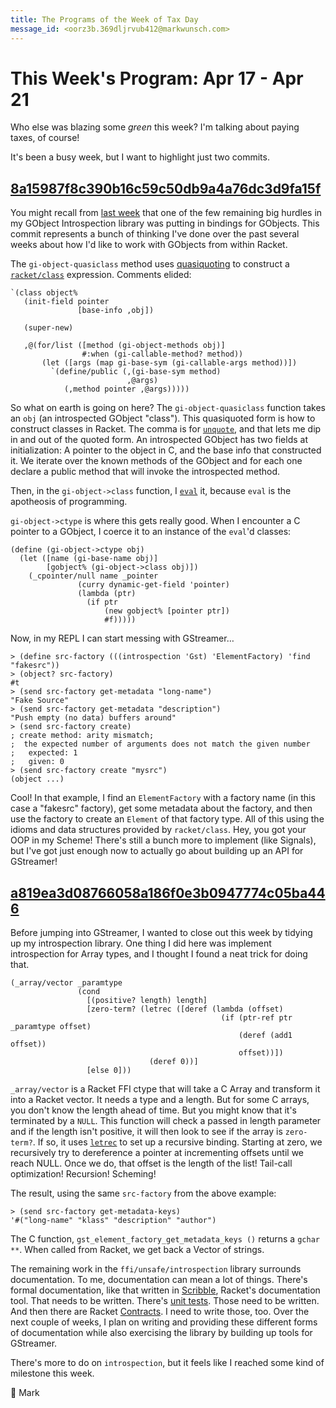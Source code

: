 ```yaml
---
title: The Programs of the Week of Tax Day
message_id: <oorz3b.369dljrvub412@markwunsch.com>
---
```


This Week's Program: Apr 17 - Apr 21
====================================

Who else was blazing some _green_ this week? I'm talking about paying
taxes, of course!

It's been a busy week, but I want to highlight just two commits.

## [8a15987f8c390b16c59c50db9a4a76dc3d9fa15f][quasiclass]

You might recall from [last week][last-week] that one of the few
remaining big hurdles in my GObject Introspection library was putting
in bindings for GObjects. This commit represents a bunch of thinking
I've done over the past several weeks about how I'd like to work with
GObjects from within Racket.

The `gi-object-quasiclass` method
uses [quasiquoting](https://docs.racket-lang.org/guide/qq.html) to
construct a [`racket/class`][racket/class] expression. Comments
elided:

    `(class object%
       (init-field pointer
                   [base-info ,obj])

       (super-new)

       ,@(for/list ([method (gi-object-methods obj)]
                    #:when (gi-callable-method? method))
           (let ([args (map gi-base-sym (gi-callable-args method))])
             `(define/public (,(gi-base-sym method)
                              ,@args)
                (,method pointer ,@args)))))

So what on earth is going on here? The `gi-object-quasiclass` function
takes an `obj` (an introspected GObject "class"). This quasiquoted
form is how to construct classes in Racket. The comma is
for [`unquote`][unquote], and that lets me dip in and out of the
quoted form. An introspected GObject has two fields at initialization:
A pointer to the object in C, and the base info that constructed
it. We iterate over the known methods of the GObject and for each one
declare a public method that will invoke the introspected method.

Then, in the `gi-object->class` function, I [`eval`][eval] it, because
`eval` is the apotheosis of programming.

`gi-object->ctype` is where this gets really good. When I encounter a
C pointer to a GObject, I coerce it to an instance of the
`eval`'d classes:

    (define (gi-object->ctype obj)
      (let ([name (gi-base-name obj)]
            [gobject% (gi-object->class obj)])
        (_cpointer/null name _pointer
                   (curry dynamic-get-field 'pointer)
                   (lambda (ptr)
                     (if ptr
                         (new gobject% [pointer ptr])
                         #f)))))

Now, in my REPL I can start messing with GStreamer…

    > (define src-factory (((introspection 'Gst) 'ElementFactory) 'find "fakesrc"))
    > (object? src-factory)
    #t
    > (send src-factory get-metadata "long-name")
    "Fake Source"
    > (send src-factory get-metadata "description")
    "Push empty (no data) buffers around"
    > (send src-factory create)
    ; create method: arity mismatch;
    ;  the expected number of arguments does not match the given number
    ;   expected: 1
    ;   given: 0
    > (send src-factory create "mysrc")
    (object ...)

Cool! In that example, I find an `ElementFactory` with a factory name
(in this case a "fakesrc" factory), get some metadata about the
factory, and then use the factory to create an `Element` of that
factory type. All of this using the idioms and data structures
provided by `racket/class`. Hey, you got your OOP in my Scheme!
There's still a bunch more to implement (like Signals), but I've got
just enough now to actually go about building up an API for GStreamer!

## [a819ea3d08766058a186f0e3b0947774c05ba446][garray]

Before jumping into GStreamer, I wanted to close out this week by
tidying up my introspection library. One thing I did here was
implement introspection for Array types, and I thought I found a neat
trick for doing that.

    (_array/vector _paramtype
                   (cond
                     [(positive? length) length]
                     [zero-term? (letrec ([deref (lambda (offset)
                                                   (if (ptr-ref ptr _paramtype offset)
                                                       (deref (add1 offset))
                                                       offset))])
                                   (deref 0))]
                     [else 0]))

`_array/vector` is a Racket FFI ctype that will take a C Array and
transform it into a Racket vector. It needs a type and a length. But
for some C arrays, you don't know the length ahead of time. But you
might know that it's terminated by a `NULL`. This function will check
a passed in length parameter and if the length isn't positive, it will
then look to see if the array is `zero-term?`. If so, it
uses [`letrec`][letrec] to set up a recursive binding. Starting at
zero, we recursively try to dereference a pointer at incrementing
offsets until we reach NULL. Once we do, that offset is the length of
the list! Tail-call optimization! Recursion! Scheming!

The result, using the same `src-factory` from the above example:

    > (send src-factory get-metadata-keys)
    '#("long-name" "klass" "description" "author")

The C function, `gst_element_factory_get_metadata_keys ()` returns a
`gchar **`. When called from Racket, we get back a Vector of strings.

The remaining work in the `ffi/unsafe/introspection` library surrounds
documentation. To me, documentation can mean a lot of things. There's
formal documentation, like that written
in [Scribble](https://docs.racket-lang.org/scribble/), Racket's
documentation tool. That needs to be
written. There's
[unit tests](http://docs.racket-lang.org/rackunit/). Those need to be
written. And then there are
Racket
[Contracts](https://docs.racket-lang.org/guide/contracts.html). I need
to write those, too. Over the next couple of weeks, I plan on writing
and providing these different forms of documentation while also
exercising the library by building up tools for GStreamer.

There's more to do on `introspection`, but it feels like I reached
some kind of milestone this week.

💚 Mark


[quasiclass]: https://github.com/mwunsch/overscan/commit/8a15987f8c390b16c59c50db9a4a76dc3d9fa15f

[last-week]: http://www.markwunsch.com/tinyletter/2017/04/jury_duty.html

[racket/class]: https://docs.racket-lang.org/guide/classes.html

[unquote]: https://docs.racket-lang.org/reference/quasiquote.html#%28form._%28%28quote._~23~25kernel%29._unquote%29%29

[eval]: http://www.r6rs.org/final/html/r6rs-lib/r6rs-lib-Z-H-17.html

[garray]: https://github.com/mwunsch/overscan/commit/a819ea3d08766058a186f0e3b0947774c05ba446

[letrec]: https://docs.racket-lang.org/guide/let.html#%28part._.Recursive_.Binding__letrec%29
